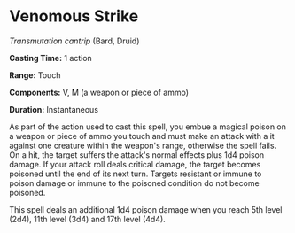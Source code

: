 # Venomous Strike
*Transmutation cantrip* (Bard, Druid)

**Casting Time:** 1 action

**Range:** Touch

**Components:** V, M (a weapon or piece of ammo)

**Duration:** Instantaneous

As part of the action used to cast this spell, you embue a magical poison on a weapon or piece of ammo you touch and must make an attack with a it against one creature within the weapon's range, otherwise the spell fails. On a hit, the target suffers the attack's normal effects plus 1d4 poison damage. If your attack roll deals critical damage, the target becomes poisoned until the end of its next turn. Targets resistant or immune to poison damage or immune to the poisoned condition do not become poisoned.

This spell deals an additional 1d4 poison damage when you reach 5th level (2d4), 11th level (3d4) and 17th level (4d4).

